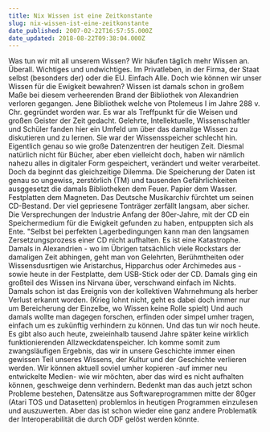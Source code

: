 ```yaml
---
title: Nix Wissen ist eine Zeitkonstante
slug: nix-wissen-ist-eine-zeitkonstante
date_published: 2007-02-22T16:57:55.000Z
date_updated: 2018-08-22T09:38:04.000Z
---
```


Was tun wir mit all unserem Wissen? Wir häufen täglich mehr Wissen an. Überall. Wichtiges und undwichtiges. Im Privatleben, in der Firma, der Staat selbst (besonders der) oder die EU. Einfach Alle. Doch wie können wir unser Wissen für die Ewigkeit bewahren? Wissen ist damals schon in großem Maße bei diesem verheerenden Brand der Bibliothek von Alexandrien verloren gegangen. Jene Bibliothek welche von Ptolemeus I im Jahre 288 v. Chr. gegründet worden war. Es war als Treffpunkt für die Weisen und großen Geister der Zeit gedacht. Gelehrte, Intellektuelle, Wissenschaftler und Schüler fanden hier ein Umfeld um über das damalige Wissen zu diskutieren und zu lernen. Sie war der Wissensspeicher schlecht hin. Eigentlich genau so wie große Datenzentren der heutigen Zeit. Diesmal natürlich nicht für Bücher, aber eben vielleicht doch, haben wir nämlich nahezu alles in digitaler Form gespeichert, verändert und weiter verarbeitet. Doch da beginnt das gleichzeitige Dilemma. Die Speicherung der Daten ist genau so ungewiss, zerstörlich (TM) und tausenden Gefährlichkeiten ausggesetzt die damals Bibliotheken dem Feuer. Papier dem Wasser. Festplatten dem Magneten. Das Deutsche Musikarchiv fürchtet um seinen CD-Bestand. Der viel gepriesene Tonträger zerfällt langsam, aber sicher. Die Versprechungen der Industrie Anfang der 80er-Jahre, mit der CD ein Speichermedium für die Ewigkeit gefunden zu haben, entpuppten sich als Ente. "Selbst bei perfekten Lagerbedingungen kann man den langsamen Zersetzungsprozess einer CD nicht aufhalten. Es ist eine Katastrophe. Damals in Alexandrien - wo im Übrigen tatsächlich viele Rockstars der damaligen Zeit abhingen, geht man von Gelehrten, Berühmtheiten oder Wissensdusrtigen wie Aristarchus, Hipparchus oder Archimedes aus - sowie heute in der Festplatte, dem USB-Stick oder der CD. Damals ging ein großteil des Wissen ins Nirvana über, verschwand einfach im Nichts. Damals schon ist das Ereignis von der kollektiven Wahrnehmung als herber Verlust erkannt worden. (Krieg lohnt nicht, geht es dabei doch immer nur um Bereicherung der Einzelbe, wo Wissen keine Rolle spielt) Und auch damals wollte man dagegen forschen, erfinden oder simpel umher tragen, einfach um es zukünftig verhindern zu können. Und das tun wir noch heute. Es gibt also auch heute, zweieinhalb tausend Jahre später keine wirklich funktionierenden Allzweckdatenspeicher. Ich komme somit zum zwangsläufigen Ergebnis, das wir in unsere Geschichte immer einen gewissen Teil unseres Wissens, der Kultur und der Geschichte verlieren werden. Wir können aktuell soviel umher kopieren -auf immer neu entwickelte Medien- wie wir möchten, aber das wird es nicht aufhalten können, geschweige denn verhindern. Bedenkt man das auch jetzt schon Probleme bestehen, Datensätze aus Softwareprogrammen mitte der 80ger (Atari TOS und Datasetten) problemlos in heutigen Programmen einzulesen und auszuwerten. Aber das ist schon wieder eine ganz andere Problematik der Interoperabilität die durch ODF gelöst werden könnte.
